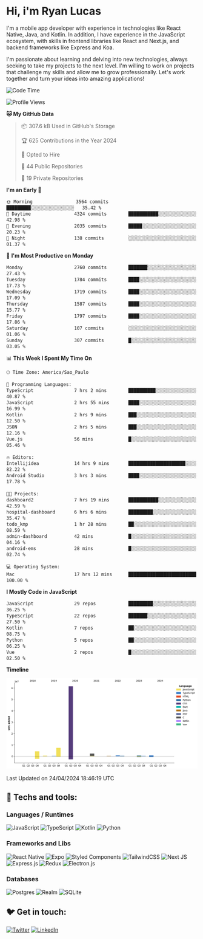 # Hi, i'm Ryan Lucas

I'm a mobile app developer with experience in technologies like React Native, Java, and Kotlin.
In addition, I have experience in the JavaScript ecosystem, with skills in frontend libraries like React and Next.js, and backend frameworks like Express and Koa.

I'm passionate about learning and delving into new technologies, always seeking to take my projects to the next level. I'm willing to work on projects that challenge my skills and allow me to grow professionally. Let's work together and turn your ideas into amazing applications!


<!--START_SECTION:waka-->
![Code Time](http://img.shields.io/badge/Code%20Time-264%20hrs%2051%20mins-blue)

![Profile Views](http://img.shields.io/badge/Profile%20Views-0-blue)

**🐱 My GitHub Data** 

> 📦 307.6 kB Used in GitHub's Storage 
 > 
> 🏆 625 Contributions in the Year 2024
 > 
> 💼 Opted to Hire
 > 
> 📜 44 Public Repositories 
 > 
> 🔑 19 Private Repositories 
 > 
**I'm an Early 🐤** 

```text
🌞 Morning                3564 commits        █████████░░░░░░░░░░░░░░░░   35.42 % 
🌆 Daytime                4324 commits        ███████████░░░░░░░░░░░░░░   42.98 % 
🌃 Evening                2035 commits        █████░░░░░░░░░░░░░░░░░░░░   20.23 % 
🌙 Night                  138 commits         ░░░░░░░░░░░░░░░░░░░░░░░░░   01.37 % 
```
📅 **I'm Most Productive on Monday** 

```text
Monday                   2760 commits        ███████░░░░░░░░░░░░░░░░░░   27.43 % 
Tuesday                  1784 commits        ████░░░░░░░░░░░░░░░░░░░░░   17.73 % 
Wednesday                1719 commits        ████░░░░░░░░░░░░░░░░░░░░░   17.09 % 
Thursday                 1587 commits        ████░░░░░░░░░░░░░░░░░░░░░   15.77 % 
Friday                   1797 commits        ████░░░░░░░░░░░░░░░░░░░░░   17.86 % 
Saturday                 107 commits         ░░░░░░░░░░░░░░░░░░░░░░░░░   01.06 % 
Sunday                   307 commits         █░░░░░░░░░░░░░░░░░░░░░░░░   03.05 % 
```


📊 **This Week I Spent My Time On** 

```text
🕑︎ Time Zone: America/Sao_Paulo

💬 Programming Languages: 
TypeScript               7 hrs 2 mins        ██████████░░░░░░░░░░░░░░░   40.87 % 
JavaScript               2 hrs 55 mins       ████░░░░░░░░░░░░░░░░░░░░░   16.99 % 
Kotlin                   2 hrs 9 mins        ███░░░░░░░░░░░░░░░░░░░░░░   12.50 % 
JSON                     2 hrs 5 mins        ███░░░░░░░░░░░░░░░░░░░░░░   12.16 % 
Vue.js                   56 mins             █░░░░░░░░░░░░░░░░░░░░░░░░   05.46 % 

🔥 Editors: 
Intellijidea             14 hrs 9 mins       █████████████████████░░░░   82.22 % 
Android Studio           3 hrs 3 mins        ████░░░░░░░░░░░░░░░░░░░░░   17.78 % 

🐱‍💻 Projects: 
dashboard2               7 hrs 19 mins       ███████████░░░░░░░░░░░░░░   42.59 % 
hospital-dashboard       6 hrs 6 mins        █████████░░░░░░░░░░░░░░░░   35.47 % 
todo_kmp                 1 hr 28 mins        ██░░░░░░░░░░░░░░░░░░░░░░░   08.59 % 
admin-dashboard          42 mins             █░░░░░░░░░░░░░░░░░░░░░░░░   04.16 % 
android-ems              28 mins             █░░░░░░░░░░░░░░░░░░░░░░░░   02.74 % 

💻 Operating System: 
Mac                      17 hrs 12 mins      █████████████████████████   100.00 % 
```

**I Mostly Code in JavaScript** 

```text
JavaScript               29 repos            █████████░░░░░░░░░░░░░░░░   36.25 % 
TypeScript               22 repos            ███████░░░░░░░░░░░░░░░░░░   27.50 % 
Kotlin                   7 repos             ██░░░░░░░░░░░░░░░░░░░░░░░   08.75 % 
Python                   5 repos             ██░░░░░░░░░░░░░░░░░░░░░░░   06.25 % 
Vue                      2 repos             █░░░░░░░░░░░░░░░░░░░░░░░░   02.50 % 
```



**Timeline**

![Lines of Code chart](https://raw.githubusercontent.com/RyanGst/RyanGst/main/assets/bar_graph.png)


 Last Updated on 24/04/2024 18:46:19 UTC
<!--END_SECTION:waka-->

## 🔧 Techs and tools: 

### Languages / Runtimes
![JavaScript](https://img.shields.io/badge/javascript-%23323330.svg?style=for-the-badge&logo=javascript&logoColor=%23F7DF1E)
![TypeScript](https://img.shields.io/badge/typescript-%23007ACC.svg?style=for-the-badge&logo=typescript&logoColor=white)
![Kotlin](https://img.shields.io/badge/kotlin-%230095D5.svg?style=for-the-badge&logo=kotlin&logoColor=white) ![Python](https://img.shields.io/badge/python-3670A0?style=for-the-badge&logo=python&logoColor=ffdd54)

### Frameworks and Libs
![React Native](https://img.shields.io/badge/react_native-%2320232a.svg?style=for-the-badge&logo=react&logoColor=%2361DAFB)
![Expo](https://img.shields.io/badge/expo-1C1E24?style=for-the-badge&logo=expo&logoColor=#D04A37)
![Styled Components](https://img.shields.io/badge/styled--components-DB7093?style=for-the-badge&logo=styled-components&logoColor=white)
![TailwindCSS](https://img.shields.io/badge/tailwindcss-%2338B2AC.svg?style=for-the-badge&logo=tailwind-css&logoColor=white)
![Next JS](https://img.shields.io/badge/Next-black?style=for-the-badge&logo=next.js&logoColor=white)
![Express.js](https://img.shields.io/badge/express.js-%23404d59.svg?style=for-the-badge&logo=express&logoColor=%2361DAFB)
![Redux](https://img.shields.io/badge/redux-%23593d88.svg?style=for-the-badge&logo=redux&logoColor=white)
![Electron.js](https://img.shields.io/badge/Electron-191970?style=for-the-badge&logo=Electron&logoColor=white)

### Databases
![Postgres](https://img.shields.io/badge/postgres-%23316192.svg?style=for-the-badge&logo=postgresql&logoColor=white)
![Realm](https://img.shields.io/badge/Realm-39477F?style=for-the-badge&logo=realm&logoColor=white)
![SQLite](https://img.shields.io/badge/sqlite-%2307405e.svg?style=for-the-badge&logo=sqlite&logoColor=white)

## 🐦 Get in touch:

[![Twitter](https://img.shields.io/badge/Twitter-%231DA1F2.svg?style=for-the-badge&logo=Twitter&logoColor=white)](https://twitter.com/ryangst_)
[![LinkedIn](https://img.shields.io/badge/linkedin-%230077B5.svg?style=for-the-badge&logo=linkedin&logoColor=white)](https://www.linkedin.com/in/ryan-lucas-machado/)
